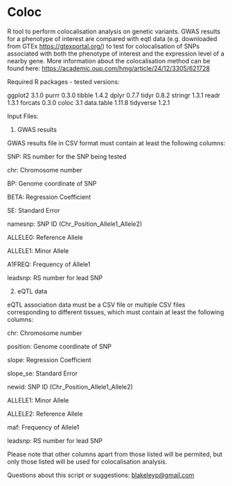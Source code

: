 # Coloc
R tool to perform colocalisation analysis on genetic variants. GWAS results for a phenotype of interest are compared with eqtl data (e.g. downloaded from GTEx https://gtexportal.org/) to test for colocalisation of SNPs associated with both the phenotype of interest and the expression level of a nearby gene. More information about the colocalisation method can be found here: https://academic.oup.com/hmg/article/24/12/3305/621728

Required R packages - tested versions:

ggplot2   3.1.0     purrr     0.3.0
tibble    1.4.2     dplyr       0.7.7
tidyr     0.8.2     stringr     1.3.1
readr     1.3.1     forcats     0.3.0
coloc     3.1       data.table  1.11.8
tidyverse 1.2.1

Input Files:
1) GWAS results

GWAS results file in CSV format must contain at least the following columns:

SNP:      RS number for the SNP being tested

chr:      Chromosome number

BP:       Genome coordinate of SNP

BETA:     Regression Coefficient

SE:       Standard Error

namesnp:  SNP ID (Chr_Position_Allele1_Allele2)

ALLELE0:  Reference Allele 

ALLELE1:  Minor Allele

A1FREQ:   Frequency of Allele1

leadsnp:  RS number for lead SNP





2) eQTL data

eQTL association data must be a CSV file or multiple CSV files corresponding to different tissues, which must contain at least the following columns:

chr:      Chromosome number

position: Genome coordinate of SNP

slope:    Regression Coefficient

slope_se: Standard Error
  
newid:    SNP ID (Chr_Position_Allele1_Allele2)

ALLELE1:  Minor Allele

ALLELE2:  Reference Allele

maf:      Frequency of Allele1

leadsnp:  RS number for lead SNP





Please note that other columns apart from those listed will be permited, but only those listed will be used for colocalisation analysis.

Questions about this script or suggestions: blakeleyp@gmail.com
